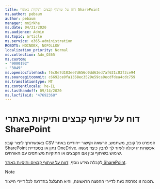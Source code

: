 ```yaml
---
title: דוח על שיתוף קבצים ותיקיות באתרי SharePoint
ms.author: pebaum
author: pebaum
manager: mnirkhe
ms.date: 04/21/2020
ms.audience: Admin
ms.topic: article
ms.service: o365-administration
ROBOTS: NOINDEX, NOFOLLOW
localization_priority: Normal
ms.collection: Adm_O365
ms.custom:
- "9000192"
- "3049"
ms.openlocfilehash: f6c0e7d183ee7d656d0dd63ed7af621c03f3ce94
ms.sourcegitcommit: c6692ce0fa1358ec3529e59ca0ecdfdea4cdc759
ms.translationtype: MT
ms.contentlocale: he-IL
ms.lasthandoff: 09/14/2020
ms.locfileid: "47692368"
---
```

# <a name="report-on-file-and-folder-sharing-in-sharepoint-sites"></a>דוח על שיתוף קבצים ותיקיות באתרי SharePoint

באפשרותך ליצור קובץ CSV המפרט כל קובץ, משתמש, הרשאה וקישור ייחודיים באתר SharePoint נתון או בספריית OneDrive. אפשרות זו יכולה לעזור לך להבין כיצד נעשה שימוש בשיתוף ובין אם הקבצים או התיקיות משותפים עם האורחים.

לקבלת מידע נוסף, [דווח על שיתוף קבצים ותיקיות באתר SharePoint](https://docs.microsoft.com/sharepoint/sharing-reports).

> [!NOTE]
> תכונה זו נפרסת כעת לדיירי ההפצה הראשונה, והיא תתגלגל בהדרגה לכל דיירי הייצור.